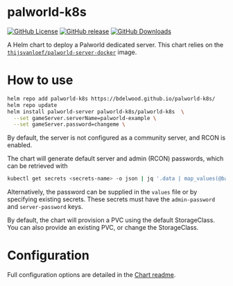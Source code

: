 # palworld-k8s

[![GitHub License](https://img.shields.io/github/license/bdelwood/palworld-k8s?style=flat-square)](https://github.com/bdelwood/palworld-k8s/blob/master/LICENSE)
[![GitHub release](https://img.shields.io/github/v/release/bdelwood/palworld-k8s?style=flat-square)](https://github.com/bdelwood/palworld-k8s/releases)
[![GitHub Downloads](https://img.shields.io/github/downloads/bdelwood/palworld-k8s/total?style=flat-square)](https://github.com/bdelwood/palworld-k8s/releases)

A Helm chart to deploy a Palworld dedicated server. This chart relies on the [`thijsvanloef/palworld-server-docker`](https://github.com/thijsvanloef/palworld-server-docker) image.

# How to use

```bash
helm repo add palworld-k8s https://bdelwood.github.io/palworld-k8s/
helm repo update
helm install palworld-server palworld-k8s/palworld-k8s  \
  --set gameServer.serverName=palworld-example \
  --set gameServer.password=changeme \
```

By default, the server is not configured as a community server, and RCON is enabled.

The chart will generate default server and admin (RCON) passwords, which can be retrieved with

```bash
kubectl get secrets <secrets-name> -o json | jq '.data | map_values(@base64d)'
```

Alternatively, the password can be supplied in the `values` file or by specifying existing secrets. These secrets must have the `admin-password` and `server-password` keys.

By default, the chart will provision a PVC using the default StorageClass. You can also provide an existing PVC, or change the StorageClass.

# Configuration

Full configuration options are detailed in the [Chart readme](https://github.com/bdelwood/palworld-k8s/tree/master/chart/palworld-k8s/README.md).
